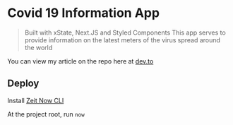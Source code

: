 # Covid 19 Information App

> Built with xState, Next.JS and Styled Components
> This app serves to provide information on the latest meters of the virus spread around the world

You can view my article on the repo here at [dev.to](https://dev.to/nazmifeeroz/build-a-web-app-that-displays-coronavirus-cases-using-state-machines-4ag7)

## Deploy

Install [Zeit Now CLI](https://vercel.com/download)

At the project root, run `now`
